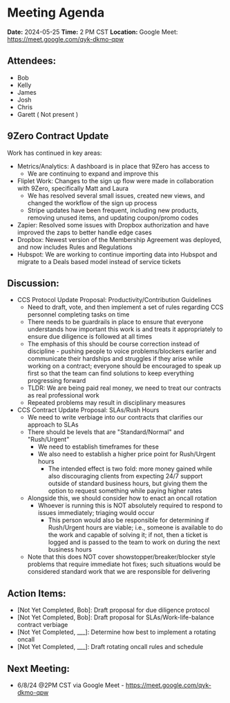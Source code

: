 # Meeting Agenda

**Date:**  2024-05-25
**Time:**   2 PM CST
**Location:**  Google Meet: https://meet.google.com/qyk-dkmo-qpw

## Attendees:   
- Bob
- Kelly
- James
- Josh
- Chris
- Garett ( Not present )

## 9Zero Contract Update
Work has continued in key areas:
- Metrics/Analytics: A dashboard is in place that 9Zero has access to
  - We are continuing to expand and improve this 
- Fliplet Work: Changes to the sign up flow were made in collaboration with 9Zero, specifically Matt and Laura
  - We has resolved several small issues, created new views, and changed the workflow of the sign up process
  - Stripe updates have been frequent, including new products, removing unused items, and updating coupon/promo codes
- Zapier: Resolved some issues with Dropbox authorization and have improved the zaps to better handle edge cases
- Dropbox: Newest version of the Membership Agreement was deployed, and now includes Rules and Regulations
- Hubspot: We are working to continue importing data into Hubspot and migrate to a Deals based model instead of service tickets 

## Discussion:

- CCS Protocol Update Proposal: Productivity/Contribution Guidelines
  - Need to draft, vote, and then implement a set of rules regarding CCS personnel completing tasks on time
  - There needs to be guardrails in place to ensure that everyone understands how important this work is and treats it appropriately to ensure due diligence is followed at all times
  - The emphasis of this should be course correction instead of discipline - pushing people to voice problems/blockers earlier and communicate their hardships and struggles if they arise while working on a contract; everyone should be encouraged to speak up first so that the team can find solutions to keep everything progressing forward
  - TLDR: We are being paid real money, we need to treat our contracts as real professional work
  - Repeated problems may result in disciplinary measures
- CCS Contract Update Proposal: SLAs/Rush Hours
  - We need to write verbiage into our contracts that clarifies our approach to SLAs
  - There should be levels that are "Standard/Normal" and "Rush/Urgent"
    - We need to establish timeframes for these
    - We also need to establish a higher price point for Rush/Urgent hours
      - The intended effect is two fold: more money gained while also discouraging clients from expecting 24/7 support outside of standard business hours, but giving them the option to request something while paying higher rates
  - Alongside this, we should consider how to enact an oncall rotation
    - Whoever is running this is NOT absolutely required to respond to issues immediately; triaging would occur 
      - This person would also be responsible for determining if Rush/Urgent hours are viable; i.e., someone is available to do the work and capable of solving it; if not, then a ticket is logged and is passed to the team to work on during the next business hours
  - Note that this does NOT cover showstopper/breaker/blocker style problems that require immediate hot fixes; such situations would be considered standard work that we are responsible for delivering

## Action Items:
- [Not Yet Completed, Bob]: Draft proposal for due diligence protocol
- [Not Yet Completed, Bob]: Draft proposal for SLAs/Work-life-balance contract verbiage
- [Not Yet Completed, ___]: Determine how best to implement a rotating oncall
- [Not Yet Completed, ___]: Draft rotating oncall rules and schedule 

## Next Meeting:

- 6/8/24 @2PM CST via Google Meet - https://meet.google.com/qyk-dkmo-qpw

